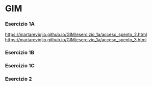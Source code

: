 # GIM

### Esercizio 1A
https://martareviglio.github.io/GIM/esercizio_1a/acceso_spento_2.html
https://martareviglio.github.io/GIM/esercizio_1a/acceso_spento_3.html


### Esercizio 1B
### Esercizio 1C
### Esercizio 2